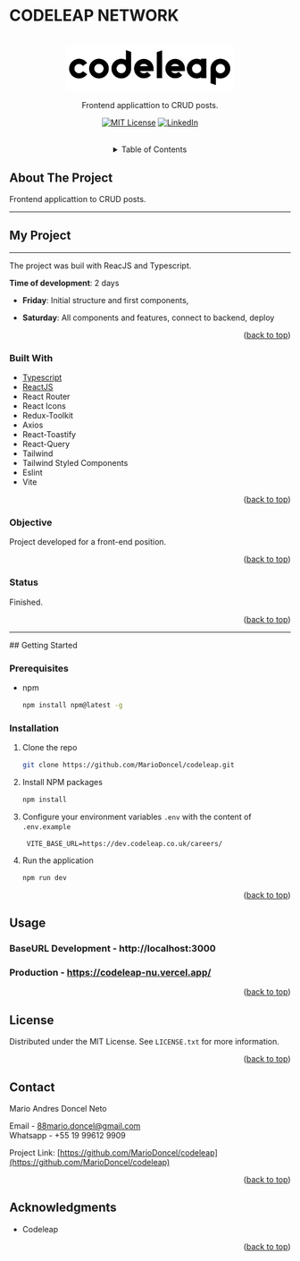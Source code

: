 <!-- TITLE -->
<h1> CODELEAP NETWORK</h1> <br>
<div align="center">
  
  <img src="src/assets/codeleap_logo_black.svg" alt="Logo" width="300px">
<br>

Frontend applicattion to CRUD posts. 
  

[![MIT License][license-shield]](https://github.com/MarioDoncel/codeleap/blob/main/LICENSE)
[![LinkedIn][linkedin-shield]](https://www.linkedin.com/in/marioadoncel/)

<br />

<!-- TABLE OF CONTENTS -->
<details>
  <summary>Table of Contents</summary>
  <ol>
    <li>
      <a href="#about-the-project">About The Project</a>
      <ul>
        <li><a href="#built-with">Built With</a></li>
        <li><a href="#objective">Objective</a></li>
        <li><a href="#status">Status</a></li>
      </ul>
    </li>
    <li>
      <a href="#getting-started">Getting Started</a>
      <ul>
        <li><a href="#prerequisites">Prerequisites</a></li>
        <li><a href="#installation">Installation</a></li>
      </ul>
    </li>
    <li><a href="#usage">Usage</a></li>
    <li><a href="#license">License</a></li>
    <li><a href="#contact">Contact</a></li>
    <li><a href="#acknowledgments">Acknowledgments</a></li>
  </ol>
</details>
</div>

<!-- ABOUT THE PROJECT -->
## **About The Project**
Frontend applicattion to CRUD posts. 
<hr>

## **My Project**
<hr>
The project was buil with ReacJS and Typescript. 

 **Time of development**: 2 days

  - **Friday**: Initial structure and first components, 

  - **Saturday**: All components and features, connect to backend, deploy


<p align="right">(<a href="#top">back to top</a>)</p>


### Built With


* [Typescript](https://www.typescriptlang.org/)
* [ReactJS](https://pt-br.reactjs.org/)
* React Router
* React Icons
* Redux-Toolkit
* Axios
* React-Toastify
* React-Query
* Tailwind
* Tailwind Styled Components
* Eslint
* Vite



<p align="right">(<a href="#top">back to top</a>)</p>

### Objective

Project developed for a front-end position.
<p align="right">(<a href="#top">back to top</a>)</p>

### Status

Finished.
<p align="right">(<a href="#top">back to top</a>)</p>

<hr>
<!-- GETTING STARTED -->
## Getting Started

### Prerequisites

* npm
  ```sh
  npm install npm@latest -g
  ```

### Installation


1. Clone the repo
   ```sh
   git clone https://github.com/MarioDoncel/codeleap.git
   ```
2. Install NPM packages
   ```sh
   npm install
   ```
3. Configure your environment variables  `.env` with the content of `.env.example`

   ```.env
    VITE_BASE_URL=https://dev.codeleap.co.uk/careers/
    ```
    
   
4. Run the application
    ```js
    npm run dev
    ```


<p align="right">(<a href="#top">back to top</a>)</p>


<!-- USAGE EXAMPLES -->
## Usage

### BaseURL Development - http://localhost:3000
### Production - https://codeleap-nu.vercel.app/




<p align="right">(<a href="#top">back to top</a>)</p>


<!-- LICENSE -->
## License

Distributed under the MIT License. See `LICENSE.txt` for more information.

<p align="right">(<a href="#top">back to top</a>)</p>


<!-- CONTACT -->
## Contact

Mario Andres Doncel Neto  

Email - 88mario.doncel@gmail.com <br>
Whatsapp - +55 19 99612 9909

Project Link: [https://github.com/MarioDoncel/codeleap](https://github.com/MarioDoncel/codeleap)

<p align="right">(<a href="#top">back to top</a>)</p>


<!-- ACKNOWLEDGMENTS -->
## Acknowledgments

* Codeleap

<p align="right">(<a href="#top">back to top</a>)</p>



<!-- MARKDOWN LINKS & IMAGES -->
<!-- https://www.markdownguide.org/basic-syntax/#reference-style-links -->
[contributors-shield]: https://img.shields.io/github/contributors/othneildrew/Best-README-Template.svg?style=for-the-badge
[contributors-url]: https://github.com/othneildrew/Best-README-Template/graphs/contributors
[forks-shield]: https://img.shields.io/github/forks/othneildrew/Best-README-Template.svg?style=for-the-badge
[forks-url]: https://github.com/othneildrew/Best-README-Template/network/members
[stars-shield]: https://img.shields.io/github/stars/othneildrew/Best-README-Template.svg?style=for-the-badge
[stars-url]: https://github.com/othneildrew/Best-README-Template/stargazers
[issues-shield]: https://img.shields.io/github/issues/othneildrew/Best-README-Template.svg?style=for-the-badge
[issues-url]: https://github.com/othneildrew/Best-README-Template/issues
[license-shield]: https://img.shields.io/github/license/othneildrew/Best-README-Template.svg?style=for-the-badge
[license-url]: https://github.com/othneildrew/Best-README-Template/blob/master/LICENSE.txt
[linkedin-shield]: https://img.shields.io/badge/-LinkedIn-black.svg?style=for-the-badge&logo=linkedin&colorB=555
[linkedin-url]: https://linkedin.com/in/othneildrew
[product-screenshot]: images/screenshot.png

